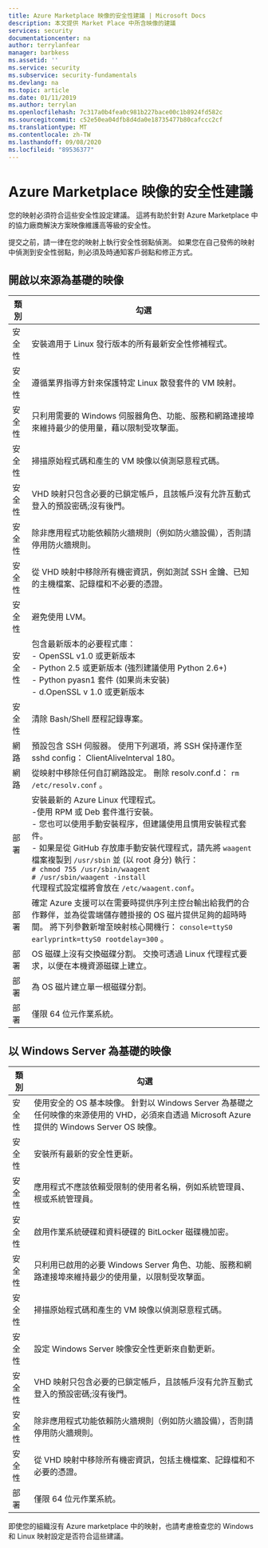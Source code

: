 ```yaml
---
title: Azure Marketplace 映像的安全性建議 | Microsoft Docs
description: 本文提供 Market Place 中所含映像的建議
services: security
documentationcenter: na
author: terrylanfear
manager: barbkess
ms.assetid: ''
ms.service: security
ms.subservice: security-fundamentals
ms.devlang: na
ms.topic: article
ms.date: 01/11/2019
ms.author: terrylan
ms.openlocfilehash: 7c317a0b4fea0c981b227bace00c1b8924fd582c
ms.sourcegitcommit: c52e50ea04dfb8d4da0e18735477b80cafccc2cf
ms.translationtype: MT
ms.contentlocale: zh-TW
ms.lasthandoff: 09/08/2020
ms.locfileid: "89536377"
---
```

# <a name="security-recommendations-for-azure-marketplace-images"></a>Azure Marketplace 映像的安全性建議

您的映射必須符合這些安全性設定建議。 這將有助於針對 Azure Marketplace 中的協力廠商解決方案映像維護高等級的安全性。

提交之前，請一律在您的映射上執行安全性弱點偵測。 如果您在自己發佈的映射中偵測到安全性弱點，則必須及時通知客戶弱點和修正方式。

## <a name="open-source-based-images"></a>開啟以來源為基礎的映像

| 類別 | 勾選 |
| -------- | ----- |
| 安全性                                                     | 安裝適用于 Linux 發行版本的所有最新安全性修補程式。                                                                                                                                                                                                              |
| 安全性                                                     | 遵循業界指導方針來保護特定 Linux 散發套件的 VM 映射。                                                                                                                                                                                     |
| 安全性                                                     | 只利用需要的 Windows 伺服器角色、功能、服務和網路連接埠來維持最少的使用量，藉以限制受攻擊面。                                                                                                                                               |
| 安全性                                                     | 掃描原始程式碼和產生的 VM 映像以偵測惡意程式碼。                                                                                                                                                                                                                                   |
| 安全性                                                     | VHD 映射只包含必要的已鎖定帳戶，且該帳戶沒有允許互動式登入的預設密碼;沒有後門。                                                                                                                                           |
| 安全性                                                     | 除非應用程式功能依賴防火牆規則（例如防火牆設備），否則請停用防火牆規則。                                                                                                                                                                             |
| 安全性                                                     | 從 VHD 映射中移除所有機密資訊，例如測試 SSH 金鑰、已知的主機檔案、記錄檔和不必要的憑證。                                                                                                                                       |
| 安全性                                                     | 避免使用 LVM。                                                                                                                                                                                                                                            |
| 安全性                                                     | 包含最新版本的必要程式庫： </br> - OpenSSL v1.0 或更新版本 </br> - Python 2.5 或更新版本 (強烈建議使用 Python 2.6+) </br> - Python pyasn1 套件 (如果尚未安裝) </br> - d.OpenSSL v 1.0 或更新版本                                                                |
| 安全性                                                     | 清除 Bash/Shell 歷程記錄專案。                                                                                                                                                                                                                                             |
| 網路                                                   | 預設包含 SSH 伺服器。 使用下列選項，將 SSH 保持運作至 sshd config： ClientAliveInterval 180。                                                                                                                                                        |
| 網路                                                   | 從映射中移除任何自訂網路設定。 刪除 resolv.conf.d： `rm /etc/resolv.conf` 。                                                                                                                                                                                |
| 部署                                                   | 安裝最新的 Azure Linux 代理程式。</br> -使用 RPM 或 Deb 套件進行安裝。  </br> - 您也可以使用手動安裝程序，但建議使用且慣用安裝程式套件。 </br> - 如果是從 GitHub 存放庫手動安裝代理程式，請先將 `waagent` 檔案複製到 `/usr/sbin` 並 (以 root 身分) 執行： </br>`# chmod 755 /usr/sbin/waagent` </br>`# /usr/sbin/waagent -install` </br>代理程式設定檔將會放在 `/etc/waagent.conf`。 |
| 部署                                                   | 確定 Azure 支援可以在需要時提供序列主控台輸出給我們的合作夥伴，並為從雲端儲存體掛接的 OS 磁片提供足夠的超時時間。 將下列參數新增至映射核心開機行： `console=ttyS0 earlyprintk=ttyS0 rootdelay=300` 。 |
| 部署                                                   | OS 磁碟上沒有交換磁碟分割。 交換可透過 Linux 代理程式要求，以便在本機資源磁碟上建立。         |
| 部署                                                   | 為 OS 磁片建立單一根磁碟分割。      |
| 部署                                                   | 僅限 64 位元作業系統。                                                                                                                                                                                                                                                          |

## <a name="windows-server-based-images"></a>以 Windows Server 為基礎的映像

| 類別 | 勾選 |
|--------- | ----- |
| 安全性                                                         | 使用安全的 OS 基本映像。 針對以 Windows Server 為基礎之任何映像的來源使用的 VHD，必須來自透過 Microsoft Azure 提供的 Windows Server OS 映像。 |
| 安全性                                                         | 安裝所有最新的安全性更新。                                                                                                                                     |
| 安全性                                                         | 應用程式不應該依賴受限制的使用者名稱，例如系統管理員、根或系統管理員。                                                                |
| 安全性                                                         | 啟用作業系統硬碟和資料硬碟的 BitLocker 磁碟機加密。                                                             |
| 安全性                                                         | 只利用已啟用的必要 Windows Server 角色、功能、服務和網路連接埠來維持最少的使用量，以限制受攻擊面。                         |
| 安全性                                                         | 掃描原始程式碼和產生的 VM 映像以偵測惡意程式碼。                                                                                                                     |
| 安全性                                                         | 設定 Windows Server 映像安全性更新來自動更新。                                                                                                                |
| 安全性                                                         | VHD 映射只包含必要的已鎖定帳戶，且該帳戶沒有允許互動式登入的預設密碼;沒有後門。                             |
| 安全性                                                         | 除非應用程式功能依賴防火牆規則（例如防火牆設備），否則請停用防火牆規則。                                                               |
| 安全性                                                         | 從 VHD 映射中移除所有機密資訊，包括主機檔案、記錄檔和不必要的憑證。                                              |
| 部署                                                       | 僅限 64 位元作業系統。                            |

即使您的組織沒有 Azure marketplace 中的映射，也請考慮檢查您的 Windows 和 Linux 映射設定是否符合這些建議。

